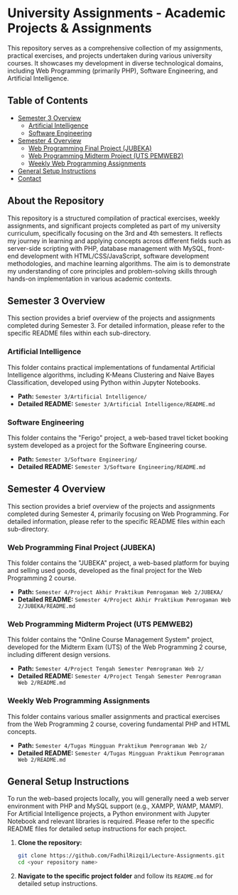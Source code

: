 # University Assignments - Academic Projects & Assignments

This repository serves as a comprehensive collection of my assignments, practical exercises, and projects undertaken during various university courses. It showcases my development in diverse technological domains, including Web Programming (primarily PHP), Software Engineering, and Artificial Intelligence.

## Table of Contents

- [Semester 3 Overview](#semester-3-overview)
  - [Artificial Intelligence](#artificial-intelligence)
  - [Software Engineering](#software-engineering)
- [Semester 4 Overview](#semester-4-overview)
  - [Web Programming Final Project (JUBEKA)](#web-programming-final-project-jubeka)
  - [Web Programming Midterm Project (UTS PEMWEB2)](#web-programming-midterm-project-uts-pemweb2)
  - [Weekly Web Programming Assignments](#weekly-web-programming-assignments)
- [General Setup Instructions](#general-setup-instructions)
- [Contact](#contact)

## About the Repository

This repository is a structured compilation of practical exercises, weekly assignments, and significant projects completed as part of my university curriculum, specifically focusing on the 3rd and 4th semesters. It reflects my journey in learning and applying concepts across different fields such as server-side scripting with PHP, database management with MySQL, front-end development with HTML/CSS/JavaScript, software development methodologies, and machine learning algorithms. The aim is to demonstrate my understanding of core principles and problem-solving skills through hands-on implementation in various academic contexts.

## Semester 3 Overview

This section provides a brief overview of the projects and assignments completed during Semester 3. For detailed information, please refer to the specific README files within each sub-directory.

### Artificial Intelligence

This folder contains practical implementations of fundamental Artificial Intelligence algorithms, including K-Means Clustering and Naive Bayes Classification, developed using Python within Jupyter Notebooks.

* **Path:** `Semester 3/Artificial Intelligence/`
* **Detailed README:** `Semester 3/Artificial Intelligence/README.md`

### Software Engineering

This folder contains the "Ferigo" project, a web-based travel ticket booking system developed as a project for the Software Engineering course.

* **Path:** `Semester 3/Software Engineering/`
* **Detailed README:** `Semester 3/Software Engineering/README.md`

## Semester 4 Overview

This section provides a brief overview of the projects and assignments completed during Semester 4, primarily focusing on Web Programming. For detailed information, please refer to the specific README files within each sub-directory.

### Web Programming Final Project (JUBEKA)

This folder contains the "JUBEKA" project, a web-based platform for buying and selling used goods, developed as the final project for the Web Programming 2 course.

* **Path:** `Semester 4/Project Akhir Praktikum Pemrogaman Web 2/JUBEKA/`
* **Detailed README:** `Semester 4/Project Akhir Praktikum Pemrogaman Web 2/JUBEKA/README.md` 

### Web Programming Midterm Project (UTS PEMWEB2)

This folder contains the "Online Course Management System" project, developed for the Midterm Exam (UTS) of the Web Programming 2 course, including different design versions.

* **Path:** `Semester 4/Project Tengah Semester Pemrograman Web 2/`
* **Detailed README:** `Semester 4/Project Tengah Semester Pemrograman Web 2/README.md` 

### Weekly Web Programming Assignments

This folder contains various smaller assignments and practical exercises from the Web Programming 2 course, covering fundamental PHP and HTML concepts.

* **Path:** `Semester 4/Tugas Mingguan Praktikum Pemrograman Web 2/`
* **Detailed README:** `Semester 4/Tugas Mingguan Praktikum Pemrograman Web 2/README.md`

## General Setup Instructions

To run the web-based projects locally, you will generally need a web server environment with PHP and MySQL support (e.g., XAMPP, WAMP, MAMP). For Artificial Intelligence projects, a Python environment with Jupyter Notebook and relevant libraries is required. Please refer to the specific README files for detailed setup instructions for each project.

1.  **Clone the repository:**
    ```bash
    git clone https://github.com/FadhilRizqi1/Lecture-Assignments.git
    cd <your repository name>
    ```
2.  **Navigate to the specific project folder** and follow its `README.md` for detailed setup instructions.
